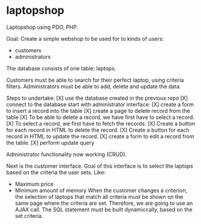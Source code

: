 # laptopshop
Laptopshop using PDO, PHP.

Goal:
Create a simple webshop to be used for to kinds of users:
- customers
- administrators

The database consists of one table: laptops.

Customers must be able to search for their perfect laptop, using criteria filters.
Administrators must be able to add, delete and update the data.

Steps to undertake:
[X] use the database created in the previous repo
[X] connect to the database
start with administrator interface:
   [X] create a form to insert a record into the table
   [X] create a page to delete record from the table
   [X] To be able to delete a record, we have first have to select a record.
   [X] To select a record, we first have to fetch the records.
   [X] Create a button for each record in HTML to delete the record.
   [X] Create a button for each record in HTML to update the record.
   [X] create a form to edit a record from the table.
   [X] perform update query

Administrator functionality now working (CRUD).

Next is the customer interface. Goal of this interface is to select the laptops based on the criteria the user sets. Like:
- Maximum price
- Minimum amount of memory
When the customer changes a criterion, the selection of laptops that match all criteria must be shown on the same page where the criteria are set. Therefore, we are going to use an AJAX call. The SQL statement must be built dynamiccally, based on the set criteria.


